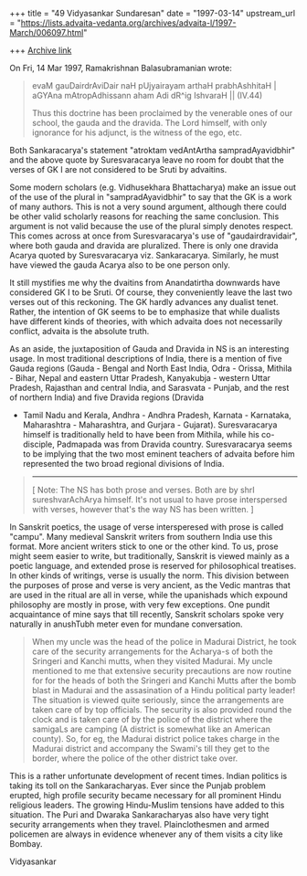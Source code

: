 +++
title = "49 Vidyasankar Sundaresan"
date = "1997-03-14"
upstream_url = "https://lists.advaita-vedanta.org/archives/advaita-l/1997-March/006097.html"

+++
[Archive link](https://lists.advaita-vedanta.org/archives/advaita-l/1997-March/006097.html)

On Fri, 14 Mar 1997, Ramakrishnan Balasubramanian wrote:

> evaM gauDairdrAviDair naH pUjyairayam arthaH prabhAshhitaH |
> aGYAna mAtropAdhissann aham Adi dR^ig IshvaraH || (IV.44)
>
> Thus this doctrine has been proclaimed by the venerable ones of our school,
 the
> gauda and the dravida. The Lord himself, with only ignorance for his adjunct,
> is the witness of the ego, etc.

Both Sankaracarya's statement "atroktam vedAntArtha sampradAyavidbhir" and
the above quote by Suresvaracarya leave no room for doubt that the verses
of GK I are not considered to be Sruti by advaitins.

Some modern scholars (e.g. Vidhusekhara Bhattacharya) make an issue out
of the use of the plural in "sampradAyavidbhir" to say that the GK is a
work of many authors. This is not a very sound argument, although there
could be other valid scholarly reasons for reaching the same conclusion.
This argument is not valid because the use of the plural simply denotes
respect. This comes across at once from Suresvaracarya's use of
"gaudairdravidair", where both gauda and dravida are pluralized. There is
only one dravida Acarya quoted by Suresvaracarya viz. Sankaracarya.
Similarly, he must have viewed the gauda Acarya also to be one person
only.

It still mystifies me why the dvaitins from Anandatirtha downwards have
considered GK I to be Sruti. Of course, they conveniently leave the last
two verses out of this reckoning. The GK hardly advances any dualist
tenet. Rather, the intention of GK seems to be to emphasize that while
dualists have different kinds of theories, with which advaita does not
necessarily conflict, advaita is the absolute truth.

As an aside, the juxtaposition of Gauda and Dravida in NS is an
interesting usage. In most traditional descriptions of India, there is a
mention of five Gauda regions (Gauda - Bengal and North East India, Odra -
Orissa, Mithila - Bihar, Nepal and eastern Uttar Pradesh, Kanyakubja -
western Uttar Pradesh, Rajasthan and central India, and Sarasvata -
Punjab, and the rest of northern India) and five Dravida regions (Dravida
- Tamil Nadu and Kerala, Andhra - Andhra Pradesh, Karnata - Karnataka,
Maharashtra - Maharashtra, and Gurjara - Gujarat). Suresvaracarya
himself is traditionally held to have been from Mithila, while his
co-disciple, Padmapada was from Dravida country. Suresvaracarya seems
to be implying that the two most eminent teachers of advaita before him
represented the two broad regional divisions of India.


> _______________
>
> [ Note: The NS has both prose and verses. Both are by shrI sureshvarAchArya
> himself. It's not usual to have prose interspersed with verses, however that's
> the way NS has been written. ]

In Sanskrit poetics, the usage of verse intersperesed with prose is called
"campu". Many medieval Sanskrit writers from southern India use this
format. More ancient writers stick to one or the other kind. To us, prose
might seem easier to write, but traditionally, Sanskrit is viewed mainly
as a poetic language, and extended prose is reserved for philosophical
treatises. In other kinds of writings, verse is usually the norm. This
division between the purposes of prose and verse is very ancient, as the
Vedic mantras that are used in the ritual are all in verse, while the
upanishads which expound philosophy are mostly in prose, with very few
exceptions. One pundit acquaintance of mine says that till recently,
Sanskrit scholars spoke very naturally in anushTubh meter even for mundane
conversation.


> When my uncle was the head of the police in Madurai District, he took care of
> the security arrangements for the Acharya-s of both the Sringeri and Kanchi
> mutts, when they visited Madurai. My uncle mentioned to me that extensive
> security precautions are now routine for for the heads of both the Sringeri
 and
> Kanchi Mutts after the bomb blast in Madurai and the assasination of a Hindu
> political party leader! The situation is viewed quite seriously, since the
> arrangements are taken care of by top officials. The security is also provided
> round the clock and is taken care of by the police of the district where the
> samigaLs are camping (A district is somewhat like an American county). So, for
> eg, the Madurai district police takes charge in the Madurai district and
> accompany the Swami's till they get to the border, where the police of the
> other district take over.
>

This is a rather unfortunate development of recent times. Indian politics
is taking its toll on the Sankaracharyas. Ever since the Punjab problem
erupted, high profile security became necessary for all prominent Hindu
religious leaders. The growing Hindu-Muslim tensions have added to this
situation. The Puri and Dwaraka Sankaracharyas also have very tight
security arrangements when they travel. Plainclothesmen and armed
policemen are always in evidence whenever any of them visits a city like
Bombay.

Vidyasankar

